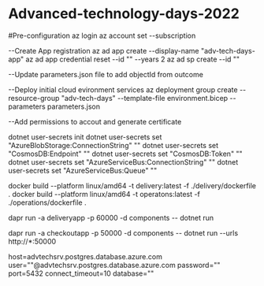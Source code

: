 
# Advanced-technology-days-2022

#Pre-configuration
az login
az account set --subscription <name or id>


--Create App registration
az ad app create --display-name "adv-tech-days-app"
az ad app credential reset --id "<app id>" --years 2
az ad sp create --id "<app id>"

--Update parameters.json file to add objectId from outcome

--Deploy initial cloud evironment services
az deployment group create --resource-group "adv-tech-days" --template-file environment.bicep --parameters parameters.json

--Add permissions to accout and generate certificate

dotnet user-secrets init
dotnet user-secrets set "AzureBlobStorage:ConnectionString" "<Connection String>"
dotnet user-secrets set "CosmosDB:Endpoint" "<Connection String>"
dotnet user-secrets set "CosmosDB:Token" "<Connection String>"
dotnet user-secrets set "AzureServiceBus:ConnectionString" "<Connection String>"
dotnet user-secrets set "AzureServiceBus:Queue" "<Connection String>"

docker build --platform linux/amd64 -t delivery:latest -f ./delivery/dockerfile .
docker build --platform linux/amd64 -t operatons:latest -f ./operations/dockerfile .

dapr run -a deliveryapp -p 60000 -d components -- dotnet run

dapr run -a checkoutapp -p 50000 -d components -- dotnet run --urls http://*:50000

host=advtechsrv.postgres.database.azure.com user="<user>"@advtechsrv.postgres.database.azure.com password="<password>" port=5432 connect_timeout=10 database="<dbName>"
